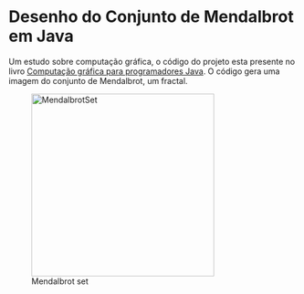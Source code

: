 # Desenho do Conjunto de Mendalbrot em Java
<p>Um estudo sobre computação gráfica, o código do projeto esta presente no livro <a href='https://www.amazon.com.br/Computa%C3%A7%C3%A3o-Gr%C3%A1fica-Para-Programadores-Java/dp/8521616295'>Computação gráfica para programadores Java</a>.
O código gera uma imagem do conjunto de Mendalbrot, um fractal.
</p>
<figure>
<img src='https://www2.ufjf.br/fractalize/wp-content/uploads/sites/229/2020/12/I1P5-300x225.png' alt='MendalbrotSet' width=320></img>
<figcaption>Mendalbrot set</figcaption>
</figure>
